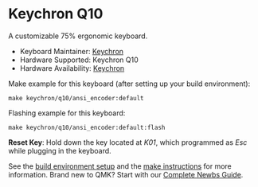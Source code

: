 # Keychron Q10

A customizable 75% ergonomic keyboard.

* Keyboard Maintainer: [Keychron](https://github.com/keychron)
* Hardware Supported: Keychron Q10
* Hardware Availability: [Keychron](https://www.keychron.com)

Make example for this keyboard (after setting up your build environment):

    make keychron/q10/ansi_encoder:default

Flashing example for this keyboard:

    make keychron/q10/ansi_encoder:default:flash

**Reset Key**: Hold down the key located at *K01*, which programmed as *Esc* while plugging in the keyboard.

See the [build environment setup](https://docs.qmk.fm/#/getting_started_build_tools) and the [make instructions](https://docs.qmk.fm/#/getting_started_make_guide) for more information. Brand new to QMK? Start with our [Complete Newbs Guide](https://docs.qmk.fm/#/newbs).
